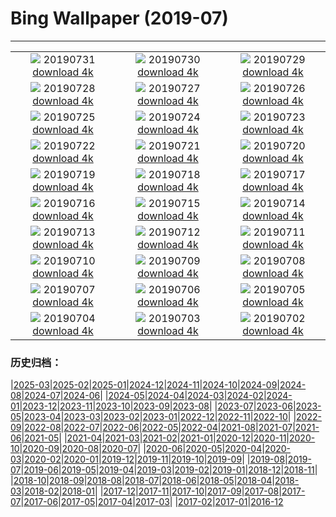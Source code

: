 # Bing Wallpaper (2019-07)
**************
| | | |
|:-:|:-:|:-:|
| ![](https://www.bing.com/th?id=OHR.TreeTower_EN-US3470966766_1920x1080.jpg) 20190731 [download 4k](https://www.bing.com/th?id=OHR.TreeTower_EN-US3470966766_UHD.jpg) | ![](https://www.bing.com/th?id=OHR.TortoiseMigration_EN-US3385545831_1920x1080.jpg) 20190730 [download 4k](https://www.bing.com/th?id=OHR.TortoiseMigration_EN-US3385545831_UHD.jpg) | ![](https://www.bing.com/th?id=OHR.TrilliumLake_EN-US3336281654_1920x1080.jpg) 20190729 [download 4k](https://www.bing.com/th?id=OHR.TrilliumLake_EN-US3336281654_UHD.jpg) |
| ![](https://www.bing.com/th?id=OHR.NebraskaCarArt_EN-US3283375378_1920x1080.jpg) 20190728 [download 4k](https://www.bing.com/th?id=OHR.NebraskaCarArt_EN-US3283375378_UHD.jpg) | ![](https://www.bing.com/th?id=OHR.CahuitaNP_EN-US3238396594_1920x1080.jpg) 20190727 [download 4k](https://www.bing.com/th?id=OHR.CahuitaNP_EN-US3238396594_UHD.jpg) | ![](https://www.bing.com/th?id=OHR.NendazAlpenhorn_EN-US3193438150_1920x1080.jpg) 20190726 [download 4k](https://www.bing.com/th?id=OHR.NendazAlpenhorn_EN-US3193438150_UHD.jpg) |
| ![](https://www.bing.com/th?id=OHR.JanesCarousel_EN-US9857134061_1920x1080.jpg) 20190725 [download 4k](https://www.bing.com/th?id=OHR.JanesCarousel_EN-US9857134061_UHD.jpg) | ![](https://www.bing.com/th?id=OHR.MeerkatMob_EN-US0017108852_1920x1080.jpg) 20190724 [download 4k](https://www.bing.com/th?id=OHR.MeerkatMob_EN-US0017108852_UHD.jpg) | ![](https://www.bing.com/th?id=OHR.Skywalk_EN-US4440241441_1920x1080.jpg) 20190723 [download 4k](https://www.bing.com/th?id=OHR.Skywalk_EN-US4440241441_UHD.jpg) |
| ![](https://www.bing.com/th?id=OHR.SardiniaHawkMoth_EN-US8645984997_1920x1080.jpg) 20190722 [download 4k](https://www.bing.com/th?id=OHR.SardiniaHawkMoth_EN-US8645984997_UHD.jpg) | ![](https://www.bing.com/th?id=OHR.BuckinghamSummer_EN-US8419244709_1920x1080.jpg) 20190721 [download 4k](https://www.bing.com/th?id=OHR.BuckinghamSummer_EN-US8419244709_UHD.jpg) | ![](https://www.bing.com/th?id=OHR.MoonMuseum_EN-US8292814597_1920x1080.jpg) 20190720 [download 4k](https://www.bing.com/th?id=OHR.MoonMuseum_EN-US8292814597_UHD.jpg) |
| ![](https://www.bing.com/th?id=OHR.GodsGarden_EN-US5155689734_1920x1080.jpg) 20190719 [download 4k](https://www.bing.com/th?id=OHR.GodsGarden_EN-US5155689734_UHD.jpg) | ![](https://www.bing.com/th?id=OHR.WaterperryGardens_EN-US8173436031_1920x1080.jpg) 20190718 [download 4k](https://www.bing.com/th?id=OHR.WaterperryGardens_EN-US8173436031_UHD.jpg) | ![](https://www.bing.com/th?id=OHR.GobiSheep_EN-US3908203180_1920x1080.jpg) 20190717 [download 4k](https://www.bing.com/th?id=OHR.GobiSheep_EN-US3908203180_UHD.jpg) |
| ![](https://www.bing.com/th?id=OHR.HemingwayHome_EN-US3797204563_1920x1080.jpg) 20190716 [download 4k](https://www.bing.com/th?id=OHR.HemingwayHome_EN-US3797204563_UHD.jpg) | ![](https://www.bing.com/th?id=OHR.Ushitukiiwa_EN-US7864837707_1920x1080.jpg) 20190715 [download 4k](https://www.bing.com/th?id=OHR.Ushitukiiwa_EN-US7864837707_UHD.jpg) | ![](https://www.bing.com/th?id=OHR.LeatherbackTT_EN-US7759807534_1920x1080.jpg) 20190714 [download 4k](https://www.bing.com/th?id=OHR.LeatherbackTT_EN-US7759807534_UHD.jpg) |
| ![](https://www.bing.com/th?id=OHR.TheMac_EN-US7670367637_1920x1080.jpg) 20190713 [download 4k](https://www.bing.com/th?id=OHR.TheMac_EN-US7670367637_UHD.jpg) | ![](https://www.bing.com/th?id=OHR.NightofNights_EN-US7573513110_1920x1080.jpg) 20190712 [download 4k](https://www.bing.com/th?id=OHR.NightofNights_EN-US7573513110_UHD.jpg) | ![](https://www.bing.com/th?id=OHR.IndiaLitSpace_EN-US7080723789_1920x1080.jpg) 20190711 [download 4k](https://www.bing.com/th?id=OHR.IndiaLitSpace_EN-US7080723789_UHD.jpg) |
| ![](https://www.bing.com/th?id=OHR.KingsWalkway_EN-US7409391590_1920x1080.jpg) 20190710 [download 4k](https://www.bing.com/th?id=OHR.KingsWalkway_EN-US7409391590_UHD.jpg) | ![](https://www.bing.com/th?id=OHR.JaguarPantanal_EN-US7334347066_1920x1080.jpg) 20190709 [download 4k](https://www.bing.com/th?id=OHR.JaguarPantanal_EN-US7334347066_UHD.jpg) | ![](https://www.bing.com/th?id=OHR.ChefchaouenMorocco_EN-US7146186763_1920x1080.jpg) 20190708 [download 4k](https://www.bing.com/th?id=OHR.ChefchaouenMorocco_EN-US7146186763_UHD.jpg) |
| ![](https://www.bing.com/th?id=OHR.WesternArcticHerd_EN-US7060265745_1920x1080.jpg) 20190707 [download 4k](https://www.bing.com/th?id=OHR.WesternArcticHerd_EN-US7060265745_UHD.jpg) | ![](https://www.bing.com/th?id=OHR.PelotonSunflowers_EN-US6580114020_1920x1080.jpg) 20190706 [download 4k](https://www.bing.com/th?id=OHR.PelotonSunflowers_EN-US6580114020_UHD.jpg) | ![](https://www.bing.com/th?id=OHR.PeelCastle_EN-US6180948507_1920x1080.jpg) 20190705 [download 4k](https://www.bing.com/th?id=OHR.PeelCastle_EN-US6180948507_UHD.jpg) |
| ![](https://www.bing.com/th?id=OHR.SeattleFourth_EN-US6291178684_1920x1080.jpg) 20190704 [download 4k](https://www.bing.com/th?id=OHR.SeattleFourth_EN-US6291178684_UHD.jpg) | ![](https://www.bing.com/th?id=OHR.Transfagarasan_EN-US6188465843_1920x1080.jpg) 20190703 [download 4k](https://www.bing.com/th?id=OHR.Transfagarasan_EN-US6188465843_UHD.jpg) | ![](https://www.bing.com/th?id=OHR.BailysBeads_EN-US6110016716_1920x1080.jpg) 20190702 [download 4k](https://www.bing.com/th?id=OHR.BailysBeads_EN-US6110016716_UHD.jpg) |

### 历史归档：

|[2025-03](/../2025-03/2025-03.md)|[2025-02](/../2025-02/2025-02.md)|[2025-01](/../2025-01/2025-01.md)|[2024-12](/../2024-12/2024-12.md)|[2024-11](/../2024-11/2024-11.md)|[2024-10](/../2024-10/2024-10.md)|[2024-09](/../2024-09/2024-09.md)|[2024-08](/../2024-08/2024-08.md)|[2024-07](/../2024-07/2024-07.md)|[2024-06](/../2024-06/2024-06.md)|
|[2024-05](/../2024-05/2024-05.md)|[2024-04](/../2024-04/2024-04.md)|[2024-03](/../2024-03/2024-03.md)|[2024-02](/../2024-02/2024-02.md)|[2024-01](/../2024-01/2024-01.md)|[2023-12](/../2023-12/2023-12.md)|[2023-11](/../2023-11/2023-11.md)|[2023-10](/../2023-10/2023-10.md)|[2023-09](/../2023-09/2023-09.md)|[2023-08](/../2023-08/2023-08.md)|
|[2023-07](/../2023-07/2023-07.md)|[2023-06](/../2023-06/2023-06.md)|[2023-05](/../2023-05/2023-05.md)|[2023-04](/../2023-04/2023-04.md)|[2023-03](/../2023-03/2023-03.md)|[2023-02](/../2023-02/2023-02.md)|[2023-01](/../2023-01/2023-01.md)|[2022-12](/../2022-12/2022-12.md)|[2022-11](/../2022-11/2022-11.md)|[2022-10](/../2022-10/2022-10.md)|
|[2022-09](/../2022-09/2022-09.md)|[2022-08](/../2022-08/2022-08.md)|[2022-07](/../2022-07/2022-07.md)|[2022-06](/../2022-06/2022-06.md)|[2022-05](/../2022-05/2022-05.md)|[2022-04](/../2022-04/2022-04.md)|[2021-08](/../2021-08/2021-08.md)|[2021-07](/../2021-07/2021-07.md)|[2021-06](/../2021-06/2021-06.md)|[2021-05](/../2021-05/2021-05.md)|
|[2021-04](/../2021-04/2021-04.md)|[2021-03](/../2021-03/2021-03.md)|[2021-02](/../2021-02/2021-02.md)|[2021-01](/../2021-01/2021-01.md)|[2020-12](/../2020-12/2020-12.md)|[2020-11](/../2020-11/2020-11.md)|[2020-10](/../2020-10/2020-10.md)|[2020-09](/../2020-09/2020-09.md)|[2020-08](/../2020-08/2020-08.md)|[2020-07](/../2020-07/2020-07.md)|
|[2020-06](/../2020-06/2020-06.md)|[2020-05](/../2020-05/2020-05.md)|[2020-04](/../2020-04/2020-04.md)|[2020-03](/../2020-03/2020-03.md)|[2020-02](/../2020-02/2020-02.md)|[2020-01](/../2020-01/2020-01.md)|[2019-12](/../2019-12/2019-12.md)|[2019-11](/../2019-11/2019-11.md)|[2019-10](/../2019-10/2019-10.md)|[2019-09](/../2019-09/2019-09.md)|
|[2019-08](/../2019-08/2019-08.md)|[2019-07](/2019-07.md)|[2019-06](/../2019-06/2019-06.md)|[2019-05](/../2019-05/2019-05.md)|[2019-04](/../2019-04/2019-04.md)|[2019-03](/../2019-03/2019-03.md)|[2019-02](/../2019-02/2019-02.md)|[2019-01](/../2019-01/2019-01.md)|[2018-12](/../2018-12/2018-12.md)|[2018-11](/../2018-11/2018-11.md)|
|[2018-10](/../2018-10/2018-10.md)|[2018-09](/../2018-09/2018-09.md)|[2018-08](/../2018-08/2018-08.md)|[2018-07](/../2018-07/2018-07.md)|[2018-06](/../2018-06/2018-06.md)|[2018-05](/../2018-05/2018-05.md)|[2018-04](/../2018-04/2018-04.md)|[2018-03](/../2018-03/2018-03.md)|[2018-02](/../2018-02/2018-02.md)|[2018-01](/../2018-01/2018-01.md)|
|[2017-12](/../2017-12/2017-12.md)|[2017-11](/../2017-11/2017-11.md)|[2017-10](/../2017-10/2017-10.md)|[2017-09](/../2017-09/2017-09.md)|[2017-08](/../2017-08/2017-08.md)|[2017-07](/../2017-07/2017-07.md)|[2017-06](/../2017-06/2017-06.md)|[2017-05](/../2017-05/2017-05.md)|[2017-04](/../2017-04/2017-04.md)|[2017-03](/../2017-03/2017-03.md)|
|[2017-02](/../2017-02/2017-02.md)|[2017-01](/../2017-01/2017-01.md)|[2016-12](/../2016-12/2016-12.md)